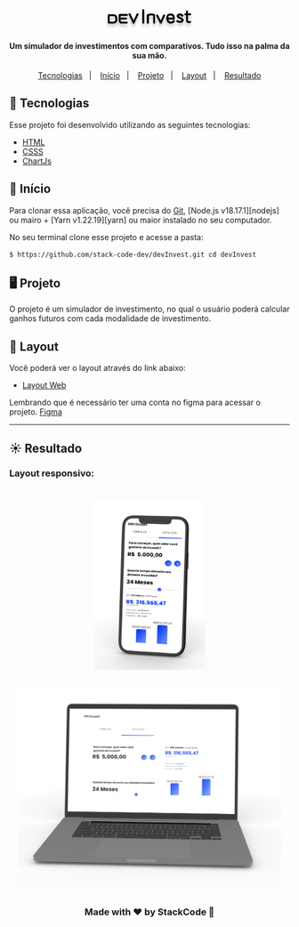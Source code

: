 <div>
<p align="center">
  <img alt="My-wallet" src="./assets/devinvest-logo.svg" width="160px">
</p>

<h4 align="center">
  Um simulador de investimentos com comparativos. Tudo isso na palma da sua mão.
</h4>

<p align="center">
  <a href="#test_tube-tecnologias">Tecnologias</a>&nbsp;&nbsp;&nbsp;|&nbsp;&nbsp;&nbsp;
  <a href="#rocket-início">Início</a>&nbsp;&nbsp;&nbsp;|&nbsp;&nbsp;&nbsp;
  <a href="#desktop_computer-projeto">Projeto</a>&nbsp;&nbsp;&nbsp;|&nbsp;&nbsp;&nbsp;
  <a href="#bookmark-layout">Layout</a>&nbsp;&nbsp;&nbsp;|&nbsp;&nbsp;&nbsp;
  <a href="#sunny-resultado">Resultado</a>
</p>

## :test_tube: Tecnologias

Esse projeto foi desenvolvido utilizando as seguintes tecnologias:

- [HTML](https://developer.mozilla.org/pt-BR/docs/Web/HTML)
- [CSSS](https://developer.mozilla.org/pt-BR/docs/Web/CSS)
- [ChartJs](https://www.chartjs.org/)

## :rocket: Início

Para clonar essa aplicação, você precisa do [Git](https://git-scm.com), [Node.js v18.17.1][nodejs] ou mairo + [Yarn v1.22.19][yarn] ou maior instalado no seu computador.

No seu terminal clone esse projeto e acesse a pasta:

```bash
$ https://github.com/stack-code-dev/devInvest.git cd devInvest
```

## :desktop_computer: Projeto

O projeto é um simulador de investimento, no qual o usuário poderá calcular ganhos futuros com cada modalidade de investimento.

## :bookmark: Layout

Você poderá ver o layout através do link abaixo:

- [Layout Web](https://www.figma.com/file/oIQp2vzVSs4dawT9OFMXRc/Projeto-DEV-Inves?mode=dev)

Lembrando que é necessário ter uma conta no figma para acessar o projeto. [Figma](http://figma.com/)

---

## :sunny: Resultado

<h3>Layout responsivo:<h3>

  <div 
    style="
      display: flex;
      flex-direction: column;
      "
  >
      <img 
        style="
          margin: 15px auto; width: 200px" alt="img1-devinvest"src="./layout/mobile.png" 
      />
      <img 
      style="margin: 15px" alt="img2-devinvest" src="./layout/desktop.png" />
  </div>

<p align="center">Made with ❤ by StackCode 🐺</p>
